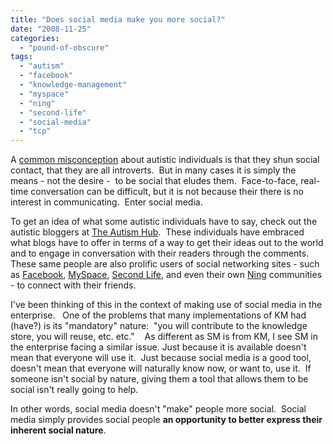 ```yaml
---
title: "Does social media make you more social?"
date: "2008-11-25"
categories: 
  - "pound-of-obscure"
tags: 
  - "autism"
  - "facebook"
  - "knowledge-management"
  - "myspace"
  - "ning"
  - "second-life"
  - "social-media"
  - "tcp"
---
```


A [common misconception](http://autism.gbrettmiller.com/2008/10/autistic-or-introverted-or-both/#comments) about autistic individuals is that they shun social contact, that they are all introverts.  But in many cases it is simply the means - not the desire -  to be social that eludes them.  Face-to-face, real-time conversation can be difficult, but it is not because their there is no interest in communicating.  Enter social media.

To get an idea of what some autistic individuals have to say, check out the autistic bloggers at [The Autism Hub](http://www.autism-hub.co.uk/index.php?sort=type).  These individuals have embraced what blogs have to offer in terms of a way to get their ideas out to the world and to engage in conversation with their readers through the comments.  These same people are also prolific users of social networking sites - such as [Facebook](http://www.facebook.com), [MySpace](http://www.myspace.com), [Second Life](http://www.secondlife.com), and even their own [Ning](http://www.ning.com) communities - to connect with their friends.

I've been thinking of this in the context of making use of social media in the enterprise.   One of the problems that many implementations of KM had (have?) is its "mandatory" nature:  "you will contribute to the knowledge store, you will reuse, etc. etc."    As different as SM is from KM, I see SM in the enterprise facing a similar issue. Just because it is available doesn't mean that everyone will use it.  Just because social media is a good tool, doesn't mean that everyone will naturally know now, or want to, use it.  If someone isn't social by nature, giving them a tool that allows them to be social isn't really going to help.

In other words, social media doesn't "make" people more social.  Social media simply provides social people **an opportunity to better express their inherent social nature**.
